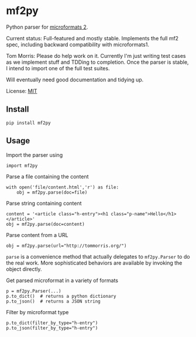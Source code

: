 mf2py
=====

Python parser for [microformats 2](http://microformats.org/wiki/Microformats2).

Current status: Full-featured and mostly stable. Implements the full
mf2 spec, including backward compatibility with microformats1.

Tom Morris: Please do help work on it. Currently I'm just writing test cases as we
implement stuff and TDDing to completion. Once the parser is stable, I intend
to import one of the full test suites.

Will eventually need good documentation and tidying up.


License: [MIT](http://opensource.org/licenses/mit-license.php)

Install
-------

`pip install mf2py`

Usage
-----

Import the parser using

    import mf2py

Parse a file containing the content

	with open('file/content.html','r') as file:
        obj = mf2py.parse(doc=file)

Parse string containing content

	content = '<article class="h-entry"><h1 class="p-name">Hello</h1></article>'
	obj = mf2py.parse(doc=content)

Parse content from a URL

    obj = mf2py.parse(url="http://tommorris.org/")

`parse` is a convenience method that actually delegates to
`mf2py.Parser` to do the real work. More sophisticated behaviors are
available by invoking the object directly.

Get parsed microformat in a variety of formats

    p = mf2py.Parser(...)
	p.to_dict()  # returns a python dictionary
	p.to_json()  # returns a JSON string

Filter by microformat type

    p.to_dict(filter_by_type="h-entry")
    p.to_json(filter_by_type="h-entry")
